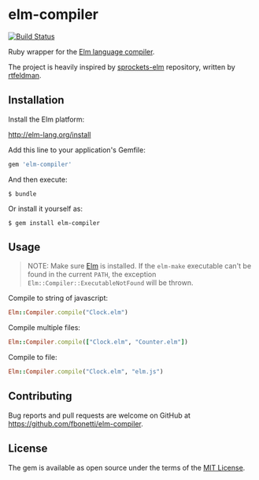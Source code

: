 # elm-compiler

[![Build Status](https://travis-ci.org/fbonetti/ruby-elm-compiler.svg?branch=master)](https://travis-ci.org/fbonetti/ruby-elm-compiler)

Ruby wrapper for the [Elm language compiler](https://github.com/elm-lang/elm-compiler).

The project is heavily inspired by [sprockets-elm](https://github.com/NoRedInk/sprockets-elm/blob/0752748904edee0c25f2dd49cc39186c2ef61b08/lib/elm_compiler.rb) repository, written by [rtfeldman](https://github.com/rtfeldman).

## Installation

Install the Elm platform:

http://elm-lang.org/install

Add this line to your application's Gemfile:

```ruby
gem 'elm-compiler'
```

And then execute:

    $ bundle

Or install it yourself as:

    $ gem install elm-compiler

## Usage

> NOTE: Make sure [Elm](http://elm-lang.org/install) is installed. If the `elm-make` executable can't be found in the current `PATH`, the exception `Elm::Compiler::ExecutableNotFound` will be thrown.

Compile to string of javascript:

```ruby
Elm::Compiler.compile("Clock.elm")
```

Compile multiple files:

```ruby
Elm::Compiler.compile(["Clock.elm", "Counter.elm"])
```

Compile to file:

```ruby
Elm::Compiler.compile("Clock.elm", "elm.js")
```

## Contributing

Bug reports and pull requests are welcome on GitHub at https://github.com/fbonetti/elm-compiler.


## License

The gem is available as open source under the terms of the [MIT License](http://opensource.org/licenses/MIT).

